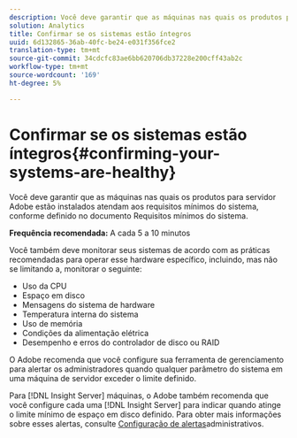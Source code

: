 ```yaml
---
description: Você deve garantir que as máquinas nas quais os produtos para servidor Adobe estão instalados atendam aos requisitos mínimos do sistema, conforme definido no documento Requisitos mínimos do sistema.
solution: Analytics
title: Confirmar se os sistemas estão íntegros
uuid: 6d132865-36ab-40fc-be24-e031f356fce2
translation-type: tm+mt
source-git-commit: 34cdcfc83ae6bb620706db37228e200cff43ab2c
workflow-type: tm+mt
source-wordcount: '169'
ht-degree: 5%

---
```



# Confirmar se os sistemas estão íntegros{#confirming-your-systems-are-healthy}

Você deve garantir que as máquinas nas quais os produtos para servidor Adobe estão instalados atendam aos requisitos mínimos do sistema, conforme definido no documento Requisitos mínimos do sistema.

**Frequência recomendada:** A cada 5 a 10 minutos

Você também deve monitorar seus sistemas de acordo com as práticas recomendadas para operar esse hardware específico, incluindo, mas não se limitando a, monitorar o seguinte:

* Uso da CPU
* Espaço em disco
* Mensagens do sistema de hardware
* Temperatura interna do sistema
* Uso de memória
* Condições da alimentação elétrica
* Desempenho e erros do controlador de disco ou RAID

O Adobe recomenda que você configure sua ferramenta de gerenciamento para alertar os administradores quando qualquer parâmetro do sistema em uma máquina de servidor exceder o limite definido.

Para [!DNL Insight Server] máquinas, o Adobe também recomenda que você configure cada uma [!DNL Insight Server] para indicar quando atinge o limite mínimo de espaço em disco definido. Para obter mais informações sobre esses alertas, consulte [Configuração de alertas](../../../home/c-inst-svr/c-admin-inst-svr/t-config-adm-alrts.md#task-0858f588da4941aa9d4952f6592681aa)administrativos.
